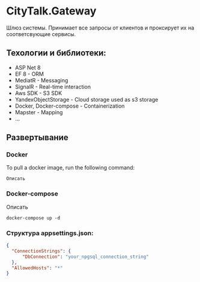 # CityTalk.Gateway
Шлюз системы. Принимает все запросы от клиентов и проксирует их на соответсвующие сервисы.

## Техологии и библиотеки:
- ASP Net 8
- EF 8 - ORM
- MediatR - Messaging
- SignalR - Real-time interaction
- Aws SDK - S3 SDK
- YandexObjectStorage - Cloud storage used as s3 storage
- Docker, Docker-compose - Containerization
- Mapster - Mapping
- ...

## Развертывание

### Docker
To pull a docker image, run the following command:
```
Описать
```

### Docker-compose
Описать
```
docker-compose up -d
```

### Структура appsettings.json:
```json
{
  "ConnectionStrings": {
      "DbConnection": "your_npgsql_connection_string"
  },
  "AllowedHosts": "*"
}
```
